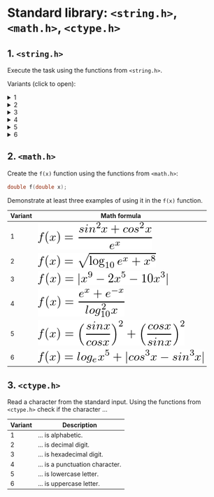# Standard library: `<string.h>`, `<math.h>`, `<ctype.h>`

## 1. `<string.h>`

Execute the task using the functions from `<string.h>`.

Variants (click to open):

<details>
<summary>1</summary>
<hr>

Combine the two strings using the `strcat()` function and display the result:

```c
char destination[20] = "Bombarda ";
char source[] = "Maxima";
```

<hr>
</details>

<details>
<summary>2</summary>
<hr>

Create and compare two strings using the `strcmp()` function and show the message if they are equal.

<hr>
</details>

<details>
<summary>3</summary>
<hr>

Create a string, find the length of the string using the `strlen()` function, and display the result.

<hr>
</details>

<details>
<summary>4</summary>
<hr>

Combine the two strings using the `strcat()` function and display the result:

```c
char destination[20] = "Avada";
char source[] = " Kedavra";
```

<hr>
</details>

<details>
<summary>5</summary>
<hr>

Create and compare two strings using the `strcmp()` function and show the message if they are equal.

<hr>
</details>

<details>
<summary>6</summary>
<hr>

Create a string, find the length of the string using the `strlen()` function, and display the result.

<hr>
</details>

## 2. `<math.h>`

Create the `f(x)` function using the functions from `<math.h>`:

```c
double f(double x);
```

Demonstrate at least three examples of using it in the `f(x)` function.

| Variant | Math formula                |
| ------- | --------------------------- |
| 1       | ![09.2.1.png](./09.2.1.png) |
| 2       | ![09.2.2.png](./09.2.2.png) |
| 3       | ![09.2.3.png](./09.2.3.png) |
| 4       | ![09.2.4.png](./09.2.4.png) |
| 5       | ![09.2.5.png](./09.2.5.png) |
| 6       | ![09.2.6.png](./09.2.6.png) |

## 3. `<ctype.h>`

Read a character from the standard input. Using the functions from `<ctype.h>` check if the character  ...

| Variant | Description                     |
| ------- | ------------------------------- |
| 1       | ... is alphabetic.              |
| 2       | ... is decimal digit.           |
| 3       | ... is hexadecimal digit.       |
| 4       | ... is a punctuation character. |
| 5       | ... is lowercase letter.        |
| 6       | ... is uppercase letter.        |